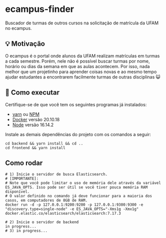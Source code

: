 # ecampus-finder

Buscador de turmas de outros cursos na solicitação de matrícula da UFAM no ecampus.

## 💡 Motivação

O ecampus é o portal onde alunos da UFAM realizam matrículas em turmas a cada semestre. 
Porém, nele não é possível buscar turmas por nome, horário ou dias da semana em que as aulas acontecem.
Por isso, nada melhor que um projetinho para aprender coisas novas e ao mesmo tempo ajudar estudantes a encontrarem facilmente turmas de outras disciplinas 😺

## 🚀 Como executar

Certifique-se de que você tem os seguintes programas já instalados:

- [yarn](https://yarnpkg.com/getting-started/install) ou [NPM](https://docs.npmjs.com/cli/v8/configuring-npm/install)
- [Docker](https://docs.docker.com/desktop/install/linux-install/) versão 20.10.18
- [Node](https://nodejs.org/en/) versão 16.14.2

Instale as demais dependências do projeto com os comandos a seguir:
```
cd backend && yarn install && cd ..
cd frontend && yarn install
```

## Como rodar

```
# 1) Inicie o servidor de busca Elasticsearch.
# [IMPORTANTE]: 
# Note que você pode limitar o uso de memória dele através da variável ES_JAVA_OPTS. Isso pode ser útil se você tiver pouca memória RAM disponível. 
# O valor definido no comando já deve funcionar para a maioria dos casos, em computadores de 8GB de RAM. 
docker run -d -p 127.0.0.1:9200:9200 -p 127.0.0.1:9300:9300 -e "discovery.type=single-node" -e ES_JAVA_OPTS="-Xms1g -Xmx1g" docker.elastic.co/elasticsearch/elasticsearch:7.17.3

# 2) Inicie o servidor de backend
in progress...
# 3) in progress... 
```

